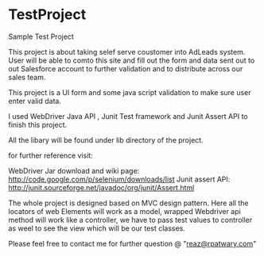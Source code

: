 TestProject
===========

Sample Test Project

This project is about taking selef serve coustomer into AdLeads system. User will be able to comto this site 
and fill out the form and data sent out to out Salesforce account to further validation and to 
distribute across our sales team.


This project is a UI form and some java script validation to make sure user enter valid data.


I used WebDriver Java API , Junit Test framework and Junit Assert API to finish this project.


All the libary will be found under lib directory of the project.


for further reference visit:

WebDriver Jar download and wiki page: http://code.google.com/p/selenium/downloads/list
Junit assert API: http://junit.sourceforge.net/javadoc/org/junit/Assert.html

The whole project is designed based on MVC design pattern. Here all the locators of web Elements
will work as a model, wrapped Webdriver api method will work like a controller, we have to pass test values 
to controller as weel to see the view which will be our test classes.

Please feel free to contact me for further question @ "reaz@rpatwary.com"

